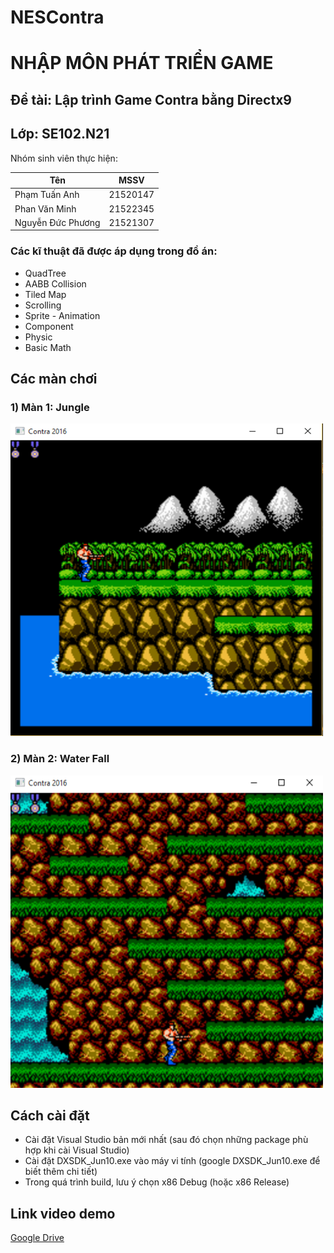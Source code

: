# NESContra

# **NHẬP MÔN PHÁT TRIỂN GAME**

## **Đề tài: Lập trình Game Contra bằng Directx9**

## Lớp: SE102.N21

Nhóm sinh viên thực hiện:

| Tên               | MSSV     |
| ----------------- | -------- |
| Phạm Tuấn Anh     | 21520147 |
| Phan Văn Minh     | 21522345 |
| Nguyễn Đức Phương | 21521307 |

### **Các kĩ thuật đã được áp dụng trong đồ án:**

- QuadTree
- AABB Collision
- Tiled Map
- Scrolling
- Sprite - Animation
- Component
- Physic
- Basic Math

## Các màn chơi

### 1) Màn 1: Jungle

<img src="https://github.com/DickyDicky7/SE102.N21/blob/develop/Resources/images/stage1_img.png" alt="Getting Started" width="500" height="500">

### 2) **Màn 2: Water Fall**

<img src="https://github.com/DickyDicky7/SE102.N21/blob/develop/Resources/images/stage2_img.png" alt="Getting Started" width="500" height="500">

## Cách cài đặt

- Cài đặt Visual Studio bản mới nhất (sau đó chọn những package phù hợp khi cài Visual Studio)
- Cài đặt DXSDK_Jun10.exe vào máy vi tính (google DXSDK_Jun10.exe để biết thêm chi tiết)
- Trong quá trình build, lưu ý chọn x86 Debug (hoặc x86 Release)

## Link video demo

[Google Drive](https://drive.google.com/drive/folders/1F71OwPAA1f4lZqMabdDLTNa0QyQlpCI1?usp=sharing)
